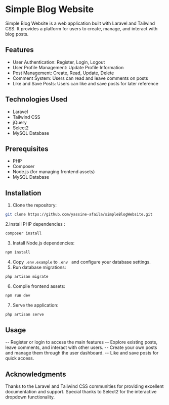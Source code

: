 # Simple Blog Website

Simple Blog Website is a web application built with Laravel and Tailwind CSS. It provides a platform for users to create, manage, and interact with blog posts.

## Features

-   User Authentication: Register, Login, Logout
-   User Profile Management: Update Profile Information
-   Post Management: Create, Read, Update, Delete
-   Comment System: Users can read and leave comments on posts
-   Like and Save Posts: Users can like and save posts for later reference

## Technologies Used

-   Laravel
-   Tailwind CSS
-   jQuery
-   Select2
-   MySQL Database

## Prerequisites

-   PHP
-   Composer
-   Node.js (for managing frontend assets)
-   MySQL Database

## Installation

1. Clone the repository:

```bash
git clone https://github.com/yassine-afaila/simpleBlogWebsite.git
```

2.Install PHP dependencies :

```bash
composer install
```

3. Install Node.js dependencies:

```bash
npm install

```

4. Copy `.env.example` to `.env ` and configure your database settings.
5. Run database migrations:

```bash
php artisan migrate

```

6. Compile frontend assets:

```bash
npm run dev

```

7. Serve the application:

```bash
php artisan serve

```

## Usage

-- Register or login to access the main features
-- Explore existing posts, leave comments, and interact with other users.
-- Create your own posts and manage them through the user dashboard.
-- Like and save posts for quick access.

## Acknowledgments

Thanks to the Laravel and Tailwind CSS communities for providing excellent documentation and support.
Special thanks to Select2 for the interactive dropdown functionality.
